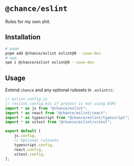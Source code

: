 # `@chance/eslint`

Rules for my own shit.

## Installation

```sh
# pnpm
pnpm add @chance/eslint eslint@9 --save-dev
# npm
npm i @chance/eslint eslint@9 --save-dev
```

## Usage

Extend `chance` and any optional rulesets in `.eslintrc`:

```js
// eslint.config.js
// (eslint.config.mjs if project is not using ESM)
import * as js from "@chance/eslint";
import * as react from "@chance/eslint/react";
import * as typescript from "@chance/eslint/typescript";
import * as vitest from "@chance/eslint/vitest";

export default [
	js.config,
	// Optional rulesets
	typescript.config,
	react.config,
	vitest.config,
];
```
